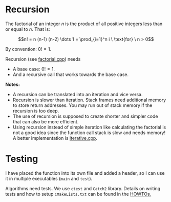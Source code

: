 # Recursion

The factorial of an integer $n$
is the product of all positive integers less than or equal to $n$.
That is:

$$n! = n (n-1) (n-2) \dots 1 = \prod_{i=1}^n i \ \text{for} \ n > 0$$

By convention: $0! = 1$.


Recursion (see [factorial.cpp](factorial.cpp)) needs

* A base case: $0! = 1$.
* And a recursive call that works towards the base case.

**Notes:** 

* A recursion can be translated into an iteration and vice versa. 
* Recursion is slower than iteration. Stack frames need additional memory 
  to store return addresses. You may run out of stack memory if the recursion is too deep. 
* The use of recursion is supposed to create 
  shorter and simpler code that can also be more efficient.
* Using recursion instead of simple iteration like calculating the factorial
  is not a good idea since the function call stack is slow and needs memory! A better implementation is [iterative.cpp](iterative.cpp).

# Testing

I have placed the function into its own file and added a header, so I can use it in multiple 
executables (`main` and `test`).

Algorithms need tests. We use `ctest` and `Catch2` library. Details on writing tests and how to setup `CMakeLists.txt` can be found in the [HOWTOs.](../../HOWTO_debug_and_test.md)
